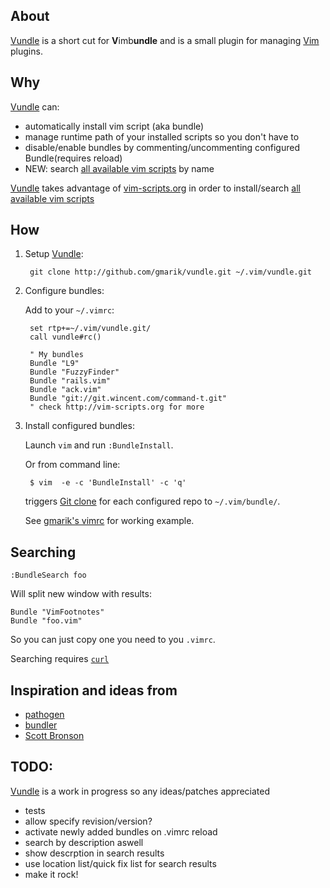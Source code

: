 ## About

[Vundle] is a short cut for **V**imb**undle** and is a small plugin for managing [Vim] plugins.

## Why
[Vundle] can:

- automatically install vim script (aka bundle) 
- manage runtime path of your installed scripts so you don't have to
- disable/enable bundles by commenting/uncommenting configured Bundle(requires reload)
- NEW: search [all available vim scripts] by name

[Vundle] takes advantage of [vim-scripts.org](http://vim-scripts.org) 
in order to install/search [all available vim scripts]

## How

1. Setup [Vundle]:

        git clone http://github.com/gmarik/vundle.git ~/.vim/vundle.git

2. Configure bundles:

   Add to your <code>~/.vimrc</code>:

        set rtp+=~/.vim/vundle.git/ 
        call vundle#rc()

        " My bundles
        Bundle "L9"
        Bundle "FuzzyFinder"
        Bundle "rails.vim"
        Bundle "ack.vim"
        Bundle "git://git.wincent.com/command-t.git"
        " check http://vim-scripts.org for more

3. Install configured bundles:

   Launch <code>vim</code> and run <code>:BundleInstall</code>.

   Or from command line:

        $ vim  -e -c 'BundleInstall' -c 'q'

   triggers [Git clone](http://gitref.org/creating/#clone) for each configured repo to <code>~/.vim/bundle/</code>.

   See [gmarik's vimrc](https://github.com/gmarik/vimfiles/blob/1f4f26d42f54443f1158e0009746a56b9a28b053/vimrc#L136) for working example.

## Searching

    :BundleSearch foo

Will split new window with results:

    Bundle "VimFootnotes"
    Bundle "foo.vim"

So you can just copy one you need to you <code>.vimrc</code>.

Searching requires [<code>curl</code>](http://curl.haxx.se/)

## Inspiration and ideas from

* [pathogen]
* [bundler]
* [Scott Bronson](http://github.com/bronson)

## TODO:
[Vundle] is a work in progress so any ideas/patches appreciated

* tests
* allow specify revision/version?
* activate newly added bundles on .vimrc reload
* search by description aswell
* show descrption in search results
* use location list/quick fix list for search results
* make it rock!

[Vundle]:http://github.com/gmarik/vundle
[Pathogen]:http://github.com/tpope/vim-pathogen/
[Bundler]:http://github.com/wycats/bundler/
[Vim]:http://vim.org
[Git]:http://git-scm.com
[all available vim scripts]:http://vim-scripts.org/scripts.html

